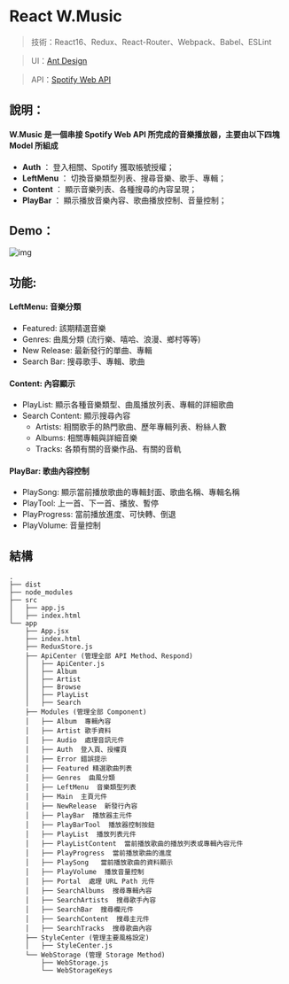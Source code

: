# React W.Music

> 技術：React16、Redux、React-Router、Webpack、Babel、ESLint

> UI：[Ant Design](https://ant.design/index-cn)

> API：[Spotify Web API](https://developer.spotify.com/web-api/)

## 說明： 
#### W.Music 是一個串接 Spotify Web API 所完成的音樂播放器，主要由以下四塊 Model 所組成

- **Auth** ： 登入相關、Spotify 獲取帳號授權；
- **LeftMenu** ： 切換音樂類型列表、搜尋音樂、歌手、專輯；
- **Content** ： 顯示音樂列表、各種搜尋的內容呈現；
- **PlayBar** ： 顯示播放音樂內容、歌曲播放控制、音量控制；

## Demo：

![img](https://github.com/qwe75300/one/blob/master/0001097.jpg)

## 功能:
#### LeftMenu: 音樂分類
  - Featured: 該期精選音樂
  - Genres: 曲風分類 (流行樂、嘻哈、浪漫、鄉村等等)
  - New Release: 最新發行的單曲、專輯
  - Search Bar: 搜尋歌手、專輯、歌曲

#### Content: 內容顯示
  - PlayList: 顯示各種音樂類型、曲風播放列表、專輯的詳細歌曲
  - Search Content: 顯示搜尋內容
    - Artists: 相關歌手的熱門歌曲、歷年專輯列表、粉絲人數
    - Albums: 相關專輯與詳細音樂
    - Tracks: 各類有關的音樂作品、有關的音軌
    
#### PlayBar: 歌曲內容控制
  - PlaySong: 顯示當前播放歌曲的專輯封面、歌曲名稱、專輯名稱
  - PlayTool: 上一首、下一首、播放、暫停
  - PlayProgress: 當前播放進度、可快轉、倒退
  - PlayVolume: 音量控制
  
## 結構
```
.
├── dist
├── node_modules
├── src
│   ├── app.js
│   ├── index.html
└── app
    ├── App.jsx
    ├── index.html
    ├── ReduxStore.js
    ├── ApiCenter (管理全部 API Method、Respond)
    │   ├── ApiCenter.js
    │   ├── Album
    │   ├── Artist
    │   ├── Browse
    │   ├── PlayList
    │   ├── Search
    ├── Modules (管理全部 Component)
    │   ├── Album  專輯內容
    │   ├── Artist 歌手資料
    │   ├── Audio  處理音訊元件
    │   ├── Auth  登入頁、授權頁
    │   ├── Error 錯誤提示
    │   ├── Featured 精選歌曲列表
    │   ├── Genres  曲風分類
    │   ├── LeftMenu  音樂類型列表
    │   ├── Main  主頁元件
    │   ├── NewRelease  新發行內容
    │   ├── PlayBar  播放器主元件
    │   ├── PlayBarTool  播放器控制按鈕
    │   ├── PlayList  播放列表元件
    │   ├── PlayListContent  當前播放歌曲的播放列表或專輯內容元件
    │   ├── PlayProgress  當前播放歌曲的進度
    │   ├── PlaySong   當前播放歌曲的資料顯示
    │   ├── PlayVolume  播放音量控制
    │   ├── Portal  處理 URL Path 元件
    │   ├── SearchAlbums  搜尋專輯內容
    │   ├── SearchArtists  搜尋歌手內容
    │   ├── SearchBar  搜尋欄元件
    │   ├── SearchContent  搜尋主元件
    │   ├── SearchTracks  搜尋歌曲內容
    ├── StyleCenter (管理主要風格設定)
    │   ├── StyleCenter.js
    └── WebStorage (管理 Storage Method)
        ├── WebStorage.js
        └── WebStorageKeys

```
